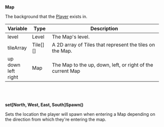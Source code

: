 __Map__

The background that the [Player](player.md) exists in.

| Variable                       | Type     | Description                                                |
|--------------------------------|----------|------------------------------------------------------------|
| level                          | Level    | The Map's level.                                           |
| tileArray                      | Tile[][] | A 2D array of Tiles that represent the tiles on the Map.   |
| up<br/>down<br/>left<br/>right | Map      | The Map to the up, down, left, or right of the current Map |
\
\
\
__set[North, West, East, South]Spawn()__

Sets the location the player will spawn when entering a Map depending on the direction
from which they're entering the map.